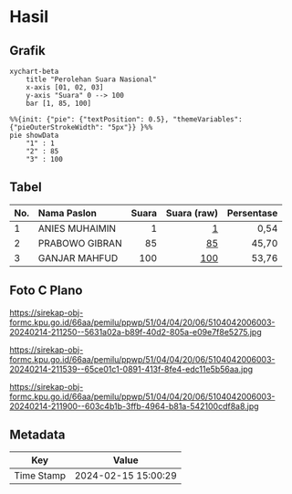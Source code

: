 # Hasil

## Grafik

```mermaid
xychart-beta
    title "Perolehan Suara Nasional"
    x-axis [01, 02, 03]
    y-axis "Suara" 0 --> 100
    bar [1, 85, 100]
```

```mermaid
%%{init: {"pie": {"textPosition": 0.5}, "themeVariables": {"pieOuterStrokeWidth": "5px"}} }%%
pie showData
    "1" : 1
    "2" : 85
    "3" : 100
```

## Tabel

| No. | Nama Paslon    | Suara | Suara (raw) | Persentase |
|:--- |:-------------- | -----:| -----------:| ----------:|
| 1   | ANIES MUHAIMIN | 1     | [1][p-1]    | 0,54       |
| 2   | PRABOWO GIBRAN | 85    | [85][p-2]   | 45,70      |
| 3   | GANJAR MAHFUD  | 100   | [100][p-3]  | 53,76      |


[p-1]: https://github.com/gigit-pemilu/pemilu-2024/blob/main/pilpres/hitung-suara/sub/51-bali/sub/04-gianyar/sub/04-tampaksiring/sub/2006-pejeng-kaja/sub/003-tps/sub/paslon-1.txt
[p-2]: https://github.com/gigit-pemilu/pemilu-2024/blob/main/pilpres/hitung-suara/sub/51-bali/sub/04-gianyar/sub/04-tampaksiring/sub/2006-pejeng-kaja/sub/003-tps/sub/paslon-2.txt
[p-3]: https://github.com/gigit-pemilu/pemilu-2024/blob/main/pilpres/hitung-suara/sub/51-bali/sub/04-gianyar/sub/04-tampaksiring/sub/2006-pejeng-kaja/sub/003-tps/sub/paslon-3.txt

## Foto C Plano

https://sirekap-obj-formc.kpu.go.id/66aa/pemilu/ppwp/51/04/04/20/06/5104042006003-20240214-211250--5631a02a-b89f-40d2-805a-e09e7f8e5275.jpg

https://sirekap-obj-formc.kpu.go.id/66aa/pemilu/ppwp/51/04/04/20/06/5104042006003-20240214-211539--65ce01c1-0891-413f-8fe4-edc11e5b56aa.jpg

https://sirekap-obj-formc.kpu.go.id/66aa/pemilu/ppwp/51/04/04/20/06/5104042006003-20240214-211900--603c4b1b-3ffb-4964-b81a-542100cdf8a8.jpg


## Metadata

| Key        | Value               |
| ---------- | ------------------- |
| Time Stamp | 2024-02-15 15:00:29 |



